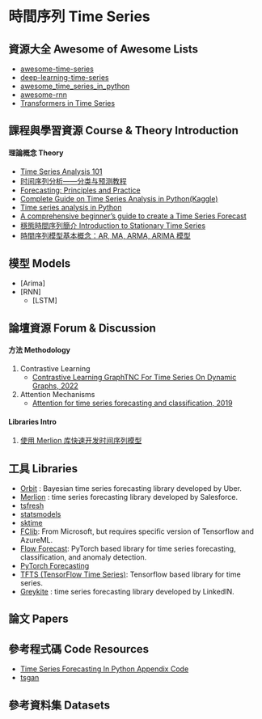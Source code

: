 # 時間序列 Time Series
   
## 資源大全 Awesome of Awesome Lists
+ [awesome-time-series](https://github.com/cuge1995/awesome-time-series)
+ [deep-learning-time-series](https://github.com/Alro10/deep-learning-time-series)
+ [awesome_time_series_in_python](https://github.com/MaxBenChrist/awesome_time_series_in_python)
+ [awesome-rnn](https://github.com/kjw0612/awesome-rnn)
+ [Transformers in Time Series](https://github.com/qingsongedu/time-series-transformers-review)

## 課程與學習資源 Course & Theory Introduction
#### 理論概念 Theory
+ [Time Series Analysis 101](https://skywateryang.gitbook.io/timeseriesanalysis101/)
+ [时间序列分析——分类与预测教程](https://github.com/datamonday/Time-Series-Analysis-Tutorial)
+ [Forecasting: Principles and Practice](https://otexts.com/fpp2/)
+ [Complete Guide on Time Series Analysis in Python(Kaggle)](https://www.kaggle.com/code/prashant111/complete-guide-on-time-series-analysis-in-python)
+ [Time series analysis in Python](https://medium.com/open-machine-learning-course/open-machine-learning-course-topic-9-time-series-analysis-in-python-a270cb05e0b3)
+ [A comprehensive beginner’s guide to create a Time Series Forecast](https://www.analyticsvidhya.com/blog/2016/02/time-series-forecasting-codes-python/)
+ [穩態時間序列簡介 Introduction to Stationary Time Series](https://mropengate.blogspot.com/2015/04/stationary-and-non-stationary-time.html)
+ [時間序列模型基本概念：AR, MA, ARMA, ARIMA 模型](https://mropengate.blogspot.com/2015/11/time-series-analysis-ar-ma-arma-arima.html)

## 模型 Models
+ [Arima]
+ [RNN]
  + [LSTM]

## 論壇資源 Forum & Discussion
#### 方法 Methodology
1. Contrastive Learning
    + [Contrastive Learning GraphTNC For Time Series On Dynamic Graphs, 2022](https://ai-scholar.tech/en/articles/time-series/GraphTNC)
2. Attention Mechanisms
    + [Attention for time series forecasting and classification, 2019](https://towardsdatascience.com/attention-for-time-series-classification-and-forecasting-261723e0006d)

#### Libraries Intro
1. [使用 Merlion 库快速开发时间序列模型](https://www.showmeai.tech/tutorials/45)

## 工具 Libraries
+ [Orbit](https://github.com/uber/orbit) : Bayesian time series forecasting library developed by Uber.
+ [Merlion](https://github.com/salesforce/Merlion) : time series forecasting library developed by Salesforce.
+ [tsfresh](https://github.com/blue-yonder/tsfresh)
+ [statsmodels](https://www.statsmodels.org/stable/index.html)
+ [sktime](https://github.com/sktime/sktime)
+ [FClib](https://github.com/microsoft/forecasting): From Microsoft, but requires specific version of Tensorflow and AzureML.
+ [Flow Forecast](https://github.com/AIStream-Peelout/flow-forecast): PyTorch based library for time series forecasting, classification, and anomaly detection.
+ [PyTorch Forecasting](https://github.com/jdb78/pytorch-forecasting)
+ [TFTS (TensorFlow Time Series)](https://github.com/LongxingTan/Time-series-prediction): Tensorflow based library for time series.
+ [Greykite](https://github.com/linkedin/greykite) : time series forecasting library developed by LinkedIN.

## 論文 Papers

## 參考程式碼 Code Resources
+ [Time Series Forecasting In Python Appendix Code](https://github.com/marcopeix/TimeSeriesForecastingInPython)
+ [tsgan](https://github.com/firmai/tsgan)

## 參考資料集 Datasets

